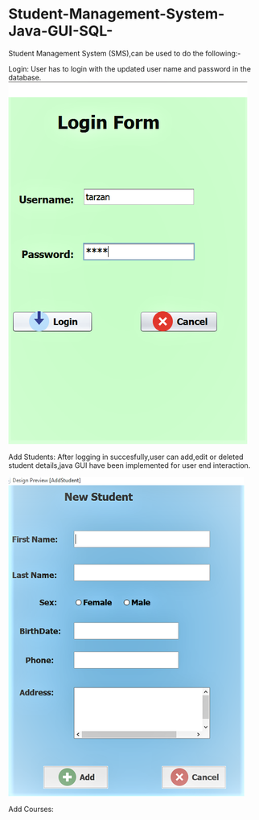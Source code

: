 # Student-Management-System-Java-GUI-SQL-
Student Management System (SMS),can be used to do the following:-

Login:
User has to login with the updated user name and password in the database.
<img src="Project Images/Login Form.png">

Add Students:
After logging in succesfully,user can add,edit or deleted student details,java GUI have been implemented for user end interaction.

<img src="Project Images/Add Student.png">

Add Courses:

